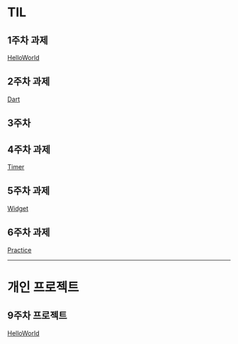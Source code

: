 TIL
======================================================
1주차 과제
-------------
[HelloWorld](https://github.com/PSJ0911/HelloWorld/blob/main/HelloWorld.md)

2주차 과제
---------------
[Dart](https://github.com/PSJ0911/HelloWorld/blob/main/Dart.md)

3주차 
----------------

4주차 과제
----------------
[Timer](https://github.com/PSJ0911/HelloWorld/blob/main/timer.md)

5주차 과제
----------------
[Widget](https://github.com/PSJ0911/HelloWorld/blob/main/Widget.md)

6주차 과제
----------------
[Practice](https://github.com/PSJ0911/HelloWorld/blob/main/practice.md)

* * *

개인 프로젝트
======================================================
9주차 프로젝트
-------------
[HelloWorld](https://github.com/PSJ0911/HelloWorld/blob/main/HelloWorld.md)

